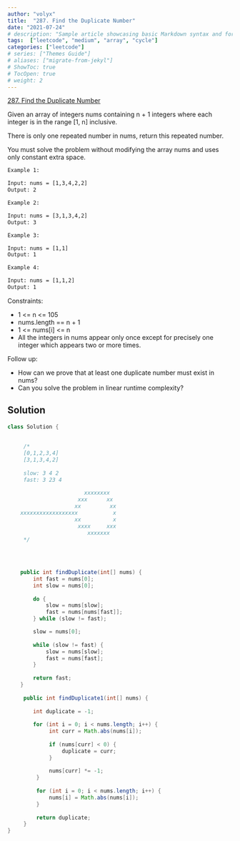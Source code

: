 ```yaml
---
author: "volyx"
title:  "287. Find the Duplicate Number"
date: "2021-07-24"
# description: "Sample article showcasing basic Markdown syntax and formatting for HTML elements."
tags:  ["leetcode", "medium", "array", "cycle"]
categories: ["leetcode"]
# series: ["Themes Guide"]
# aliases: ["migrate-from-jekyl"]
# ShowToc: true
# TocOpen: true
# weight: 2
---
```


[287. Find the Duplicate Number](https://leetcode.com/problems/find-the-duplicate-number/)

Given an array of integers nums containing n + 1 integers where each integer is in the range [1, n] inclusive.

There is only one repeated number in nums, return this repeated number.

You must solve the problem without modifying the array nums and uses only constant extra space.

```txt
Example 1:

Input: nums = [1,3,4,2,2]
Output: 2

Example 2:

Input: nums = [3,1,3,4,2]
Output: 3

Example 3:

Input: nums = [1,1]
Output: 1

Example 4:

Input: nums = [1,1,2]
Output: 1
```

Constraints:

- 1 <= n <= 105
- nums.length == n + 1
- 1 <= nums[i] <= n
- All the integers in nums appear only once except for precisely one integer which appears two or more times.

Follow up:

- How can we prove that at least one duplicate number must exist in nums?
- Can you solve the problem in linear runtime complexity?

## Solution

```java
class Solution {
    
    
     /*
     [0,1,2,3,4]
     [3,1,3,4,2]
     
     slow: 3 4 2
     fast: 3 23 4
     
                        xxxxxxxx
                      xxx      xx
                     xx         xx
    xxxxxxxxxxxxxxxxxx           x
                     xx          x
                      xxxx     xxx
                         xxxxxxx
     */

    
    
    
    public int findDuplicate(int[] nums) {
        int fast = nums[0];
        int slow = nums[0];
        
        do {
            slow = nums[slow];
            fast = nums[nums[fast]];
        } while (slow != fast);

        slow = nums[0];
        
        while (slow != fast) {
            slow = nums[slow];
            fast = nums[fast];
        }
        
        return fast;
    }
    
     public int findDuplicate1(int[] nums) {
         
        int duplicate = -1;
        
        for (int i = 0; i < nums.length; i++) {
             int curr = Math.abs(nums[i]);
             
             if (nums[curr] < 0) {
                 duplicate = curr;
             }
             
             nums[curr] *= -1;
         }
         
         for (int i = 0; i < nums.length; i++) {
             nums[i] = Math.abs(nums[i]);
         }
         
         return duplicate;
     }    
}
```